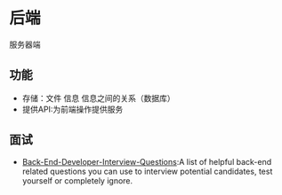 # 后端

服务器端

## 功能
- 存储：文件 信息 信息之间的关系（数据库）
- 提供API:为前端操作提供服务


## 面试

- [Back-End-Developer-Interview-Questions](https://github.com/arialdomartini/Back-End-Developer-Interview-Questions):A list of helpful back-end related questions you can use to interview potential candidates, test yourself or completely ignore.